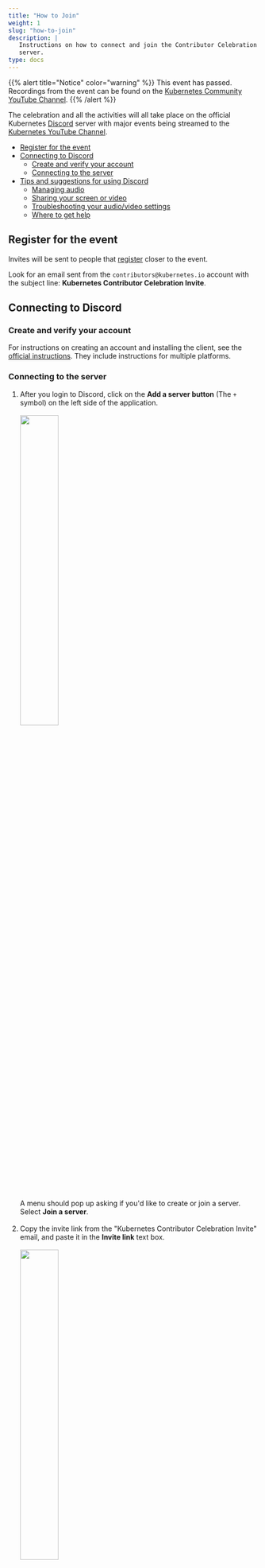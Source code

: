 ```yaml
---
title: "How to Join"
weight: 1
slug: "how-to-join"
description: |
   Instructions on how to connect and join the Contributor Celebration Discord
   server.
type: docs
---
```


{{% alert title="Notice" color="warning" %}}
This event has passed. Recordings from the event can be found on the
[Kubernetes Community YouTube Channel](https://youtube.com/playlist?list=PL69nYSiGNLP1nRmC5ks6szxfDN69ZZFcS).
{{% /alert %}}


The celebration and all the activities will all take place on  the official
Kubernetes [Discord] server with major events being streamed to the
[Kubernetes YouTube Channel]. 

[Discord]: https://discord.com/
[Kubernetes YouTube Channel]: https://youtube.com/kubernetescommunity

- [Register for the event](#register-for-the-event)
- [Connecting to Discord](#connecting-to-discord)
  - [Create and verify your account](#create-and-verify-your-account)
  - [Connecting to the server](#connecting-to-the-server)
- [Tips and suggestions for using Discord](#tips-and-suggestions-for-using-discord)
  - [Managing audio](#managing-audio)
  - [Sharing your screen or video](#sharing-your-screen-or-video)
  - [Troubleshooting your audio/video settings](#troubleshooting-your-audiovideo-settings)
  - [Where to get help](#where-to-get-help)

## Register for the event

Invites will be sent to people that [register] closer to the event.

Look for an email sent from the `contributors@kubernetes.io` account with the
subject line: **Kubernetes Contributor Celebration Invite**.

[register]: https://forms.gle/oAppmLDggEEGx5tz5


## Connecting to Discord

### Create and verify your account

For instructions on creating an account and installing the client, see the
[official instructions]. They include instructions for multiple platforms.

[official instructions]: https://support.discord.com/hc/en-us/articles/360033931551-Getting-Started

### Connecting to the server

1) After you login to Discord, click on the **Add a server button** (The `+`
   symbol) on the left side of the application. 
   <br>
   <br>
   <img align="center" src="/events/2021/kcc/add-server.png" width="40%">
   <br>
   <br>
   A menu should pop up asking if you'd like to create or join a server. Select
   **Join a server**.
   <br>
   <br>
2) Copy the invite link from the "Kubernetes Contributor Celebration Invite"
   email, and paste it in the **Invite link** text box.
   <br>
   <br>
   <img align="center" src="/events/2021/kcc/join-server.png" width="40%">
   <br> 
   <br> 
3) Two things will happen: You will be directed to the `#instructions-to-connect`
   channel and you will receive a DM from our bot [YAGPDB.xyz]. The
   `#instructions-to-connect` channel contain the next steps to finish joining
   the server.
   <br>
   <br>
   <img align="center" src="/events/2021/kcc/instructions-to-connect.png" width="100%">
   <br>
   <br> 
4) The bot will dm you a unique link where you will need to complete a captcha.
   <br>
   <br>
   **NOTE:** On desktop clients, if you did not get a dm from the bot, right click 
   on the bot name (`@YAGPDB.xyz`), and select **message**. That will take you 
   to the correct prompt. On the web client, you need to click the "Home" server
   in the upper left corner in order to see the bot's message.
   <br>
   <img align="center" src="/events/2021/kcc/dm-from-bot.png" width="100%">
   <br>
   <br>
   If you do not complete the captcha within 10 minutes, you will be booted from
   the server (you will still be able to reconnect).
   <br>
   <br>
   <img align="center" src="/events/2021/kcc/verification.png" width="100%">
   <br>
   <br>
5) After completing the captcha, navigate to the `#code-of-conduct` channel.
   There you will need to read and agree to the [Code of Conduct] by clicking
   on the Kubernetes emoji. This must be done before you can access any other
   channels within the server.
   <br>
   <br>
   <img align="center" src="/events/2021/kcc/coc.png" width="100%">
   <br>
   <br>
   <img align="center" src="/events/2021/kcc/coc-emoji.png" width="100%">
   <br> 
   <br>
   Once you accept the Code of conduct, you will see a list of categories and
   channels on the left side of the app. We have set up existing channels for
   popular games and activities, if you’re not interested in something you can
   collapse that entire section in the sidebar.
   <br>
   <br>
   <img align="center" src="/events/2021/kcc/channels.png" width="100%">
   <br> 
   <br>
   **Note:** Unlike Slack you can see every channel, and every user on the server!
   This is normal. The workflow is that you can see everything, but choose the
   categories you're interested in and mute the others.


[YAGPDB.xyz]: /events/2021/kcc/faq/#what-is-this-yagpdbxyz-and-why-is-it-messaging-me
[Code of Conduct]: https://www.kubernetes.dev/resources/code-of-conduct/


## Tips and suggestions for using Discord

### Managing audio

You have full control of your incoming audio! You can right click on a person
in the voice room and individually assign a user volume to them. This is handy
since not everyone has the same microphone and some people might be too loud,
and some might be too soft. If you’re expecting to play with a group for a long
time this can help tremendously:
<br>
<br>
<img align="center" src="/events/2021/kcc/user-volume.png" width="100%">
<br> 
<br>


### Sharing your screen or video

Once you’ve joined a voice channel you can use the widgets at the bottom left
of the screen to share your own screen and to use video if you want:
<br>
<br>
<img align="center" src="/events/2021/kcc/voice-video.png" width="40%">
<br> 
<br>
The _Voice connected_ text and signal meter will change depending on your
internet connection. Sometimes hanging up (clicking the phone icon with the **X**
on it) and rejoining the voice channel is useful if you have a bad connection.


### Troubleshooting your audio/video settings

If your audio or video is having an issue, you may need to alter the voice or
video settings.

1) Begin by clicking on the cog next to your Discord username in the lower left
   corner:
   <br>
   <br>
   <img align="center" src="/events/2021/kcc/settings-cog.png" width="100%">
   <br> 
   <br>
2) Navigate to the **Voice & Video** section of the User Settings to adjust your
   inputs and outputs.
   <br>
   <br>
   <img align="center" src="/events/2021/kcc/voice-video-settings.png" width="100%">
   <br> 
   <br>

If you are continuing to have problems, check our [FAQ] or see the official
[Discord Voice and Video Troubleshooting Guide][dg]

[FAQ]: /events/2021/kcc/faq/
[dg]: https://support.discord.com/hc/en-us/articles/360045138471



### Where to get help

First, please check the [FAQ]. You can find it both here on the contributor site,
and within Discord itself in the **Info and Announcements** Category.

If you're problem was not covered in the [FAQ], you can reach out for help in
the **#Help** channel under the **Info and Announcements** Category.
<br>
<br>
<img align="center" src="/events/2021/kcc/help-channel.png" width="40%">
